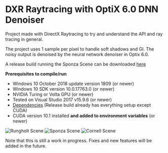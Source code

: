 # DXR Raytracing with OptiX 6.0 DNN Denoiser
Project made with DirectX Raytracing to try and understand the API and ray tracing in general.

The project uses 1 sample per pixel to handle soft shadows and GI.
The noisy output is denoised by the neural network denoiser in Optix 6.0.

A release build running the Sponza Scene can be downloaded [here](https://www.dropbox.com/s/twcvux9zhrxpl28/ReleaseBuildV1.rar?dl=0)

**Prerequisites to compile/run**
-  Windows 10 October 2018 update version 1809 (or newer)
-  Windows 10 SDK version 10.0.17763.0 (or newer)
-  NVIDIA Turing or Volta GPU (or newer)
-  Tested on Visual Studio 2017 v15.9.6 (or newer)
-  [Dependencies](https://www.dropbox.com/s/8wi8zmqokgzgeo3/DependenciesRtDemo.rar?dl=0) (Release build already has everything setup except CUDA)
-  CUDA version 10.1 installed **and added to environment variables** (or newer)

![Rungholt Scene](http://brentopdebeeck.com/images/RTRunholt.png)
![Sponza Scene](http://brentopdebeeck.com/images/RTSponza.png)
![Cornell Scene](http://brentopdebeeck.com/images/RTCornell.png)

Note that this is still a work in progress. Fixes and new features will be added in the future.
